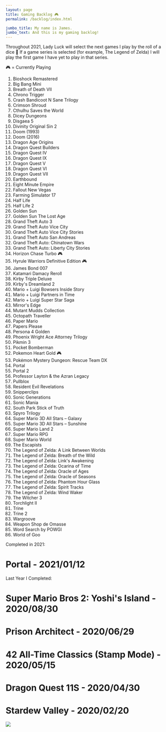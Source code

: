 ```yaml
---
layout: page
title: Gaming Backlog 🎮
permalink: /backlog/index.html

jumbo_title: My name is James.
jumbo_text: And this is my gaming backlog!
---
```


Throughout 2021, Lady Luck will select the next games I play by the roll of a dice 🎲 If a game series is selected (for example, The Legend of Zelda) I will play the first game I have yet to play in that series.

🎮 = Currently Playing

1. Bioshock Remastered
1. Big Bang Mini
1. Breath of Death VII
1. Chrono Trigger
1. Crash Bandicoot N Sane Trilogy
1. Crimson Shroud
1. Cthulhu Saves the World
1. Dicey Dungeons
1. Disgaea 5
1. Divinity Original Sin 2
1. Doom (1993)
1. Doom (2016)
1. Dragon Age Origins
1. Dragon Quest Builders
1. Dragon Quest IV
1. Dragon Quest IX
1. Dragon Quest V
1. Dragon Quest VI
1. Dragon Quest VII
1. Earthbound
1. Eight Minute Empire
1. Fallout New Vegas
1. Farming Simulator 17
1. Half Life
1. Half Life 2
1. Golden Sun
1. Golden Sun The Lost Age
1. Grand Theft Auto 3
1. Grand Theft Auto Vice City
1. Grand Theft Auto Vice City Stories
1. Grand Theft Auto San Andreas
1. Grand Theft Auto: Chinatown Wars
1. Grand Theft Auto: Liberty City Stories
1. Horizon Chase Turbo 🎮
1. Hyrule Warriors Definitive Edition 🎮
1. James Bond 007
1. Katamari Damacy Reroll
1. Kirby Triple Deluxe
1. Kirby's Dreamland 2
1. Mario + Luigi Bowsers Inside Story
1. Mario + Luigi Partners in Time
1. Mario + Luigi Super Star Saga
1. Mirror's Edge
1. Mutant Mudds Collection
1. Octopath Traveller
1. Paper Mario
1. Papers Please
1. Persona 4 Golden
1. Phoenix Wright Ace Attorney Trilogy
1. Pikmin 3
1. Pocket Bomberman
1. Pokemon Heart Gold 🎮
1. Pokémon Mystery Dungeon: Rescue Team DX
1. Portal
1. Portal 2
1. Professor Layton & the Azran Legacy
1. Pullblox
1. Resident Evil Revelations
1. Snipperclips
1. Sonic Generations
1. Sonic Mania
1. South Park Stick of Truth
1. Spyro Trilogy
1. Super Mario 3D All Stars – Galaxy
1. Super Mario 3D All Stars – Sunshine
1. Super Mario Land 2
1. Super Mario RPG
1. Super Mario World
1. The Escapists
1. The Legend of Zelda: A Link Between Worlds
1. The Legend of Zelda: Breath of the Wild
1. The Legend of Zelda: Link's Awakening
1. The Legend of Zelda: Ocarina of Time
1. The Legend of Zelda: Oracle of Ages
1. The Legend of Zelda: Oracle of Seasons
1. The Legend of Zelda: Phantom Hour Glass
1. The Legend of Zelda: Spirit Tracks
1. The Legend of Zelda: Wind Waker
1. The Witcher 3
1. Torchlight II
1. Trine
2. Trine 2
1. Wargroove
1. Weapon Shop de Omasse
1. Word Search by POWGI
1. World of Goo

Completed in 2021:

# Portal - 2021/01/12

Last Year I Completed:

# Super Mario Bros 2: Yoshi's Island - 2020/08/30
# Prison Architect - 2020/06/29
# 42 All-Time Classics (Stamp Mode) - 2020/05/15
# Dragon Quest 11S - 2020/04/30
# Stardew Valley - 2020/02/20

<a href="https://www.exophase.com/user/geekyjames/"><img src="https://card.exophase.com/2/0/46999.png?1609607379"></a>
